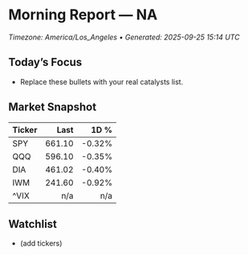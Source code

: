 # Morning Report — NA
_Timezone: America/Los_Angeles • Generated: 2025-09-25 15:14 UTC_

## Today’s Focus
- Replace these bullets with your real catalysts list.

## Market Snapshot
| Ticker | Last | 1D % |
|---|---:|---:|
| SPY | 661.10 | -0.32% |
| QQQ | 596.10 | -0.35% |
| DIA | 461.02 | -0.40% |
| IWM | 241.60 | -0.92% |
| ^VIX | n/a | n/a |

## Watchlist
- (add tickers)
